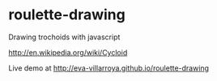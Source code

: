 roulette-drawing
================

Drawing trochoids with javascript

http://en.wikipedia.org/wiki/Cycloid

Live demo at http://eva-villarroya.github.io/roulette-drawing
